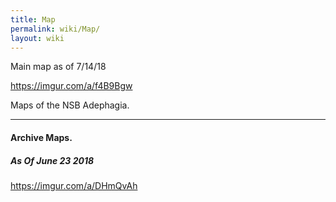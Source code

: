 ```yaml
---
title: Map
permalink: wiki/Map/
layout: wiki
---
```


Main map as of 7/14/18

<https://imgur.com/a/f4B9Bgw>

Maps of the NSB Adephagia.
--------------------------

#### Archive Maps.

##### **As Of June 23 2018**

<https://imgur.com/a/DHmQvAh>
